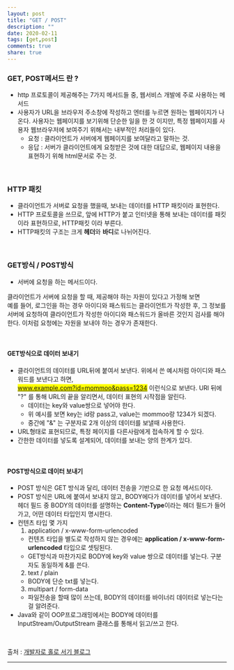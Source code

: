 ```yaml
---
layout: post
title: "GET / POST"
description: ""
date: 2020-02-11
tags: [get,post]
comments: true
share: true
---
```


### GET, POST메서드 란 ?

* http 프로토콜이 제공해주는 7가지 메서드들 중, 웹서비스 개발에 주로 사용하는 메서드
* 사용자가 URL을 브라우저 주소창에 작성하고 엔터를 누르면 원하는 웹페이지가 나온다. 사용자는 웹페이지를 보기위해 단순한 일을 한 것 이지만, 특정 웹페이지를 사용자 웹브라우저에 보여주기 위해서는 내부적인 처리들이 있다.
    * 요청 : 클라이언트가 서버에게 웹페이지를 보여달라고 말하는 것.
    * 응답 : 서버가 클라이언트에게 요청받은 것에 대한 대답으로, 웹페이지 내용을 표현하기 위해 html문서로 주는 것.

<br>

### HTTP 패킷

* 클라이언트가 서버로 요청을 했을때, 보내는 데이터를 HTTP 패킷이라 표현한다.
* HTTP 프로토콜을 쓰므로, 앞에 HTTP가 붙고 인터넷을 통해 보내는 데이터를 패킷이라 표현하므로, HTTP패킷 이라 부른다.
* HTTP패킷의 구조는 크게 **헤더**와 **바디**로 나뉘어진다.

<br>

### GET방식 / POST방식

* 서버에 요청을 하는 메서드이다.

클라이언트가 서버에 요청을 할 때, 제공해야 하는 자원이 있다고 가정해 보면<br>
예를 들어, 로그인을 하는 경우 아이디와 패스워드는 클라이언트가 작성한 후, 그 정보를 서버에 요청하여 클라이언트가 작성한 아이디와 패스워드가 올바른 것인지 검사를 해야한다. 이처럼 요청에는 자원을 보내야 하는 경우가 존재한다.

<br>

#### GET방식으로 데이터 보내기

* 클라이언트의 데이터를 URL뒤에 붙여서 보낸다. 위에서 쓴 예시처럼 아이디와 패스워드를 보낸다고 하면, <br>
<mark>www.example.com?id=mommoo&pass=1234</mark> 이런식으로 보낸다. URl 뒤에 "?" 를 통해 URL의 끝을 알리면서, 데이터 표현의 시작점을 알린다. 
  * 데이터는 key와 value쌍으로 넣어야 한다.
  * 위 예시를 보면 key는 id랑 pass고, value는 mommoo랑 1234가 되겠다.
  * 중간에 "&" 는 구분자로 2개 이상의 데이터를 보낼때 사용한다.
* URL형태로 표현되므로, 특정 페이지를 다른사람에게 접속하게 할 수 있다.
* 간한한 데이터를 넣도록 설계되어, 데이터를 보내는 양의 한계가 있다.

<br>

#### POST방식으로 데이터 보내기

* POST 방식은 GET 방식과 달리, 데이터 전송을 기반으로 한 요청 메서드이다.
* POST 방식은 URL에 붙여서 보내지 않고, BODY에다가 데이터를 넣어서 보낸다.
  헤더 필드 중 BODY의 데이터를 설명하는 **Content-Type**이라는 헤더 필드가 들어가고, 어떤 데이터 타입인지 명시한다.
* 컨텐츠 타입 몇 가지
  1. application / x-www-form-urlencoded
    * 컨텐츠 타입을 별도로 작성하지 않는 경우에는 **application / x-www-form-urlencoded** 타입으로 셋팅된다.
    * GET방식과 마찬가지로 BODY에 key와 value 쌍으로 데이터를 넣는다. 구분자도 동일하게 &를 쓴다.
  2. text / plain
    * BODY에 단순 txt를 넣는다.
  3. multipart / form-data 
    * 파일전송을 할때 많이 쓰는데, BODY의 데이터를 바이너리 데이터로 넣는다는걸 알려준다.
* Java와 같이 OOP프로그래밍에서는 BODY에 데이터를 InputStream/OutputStream 클래스를 통해서 읽고/쓰고 한다.



<br>

<p class="reference-txt">출처 : 
    <a href="https://mommoo.tistory.com/60" target="_blankd">개발자로 홀로 서기 블로그</a>
</p>

--- 
